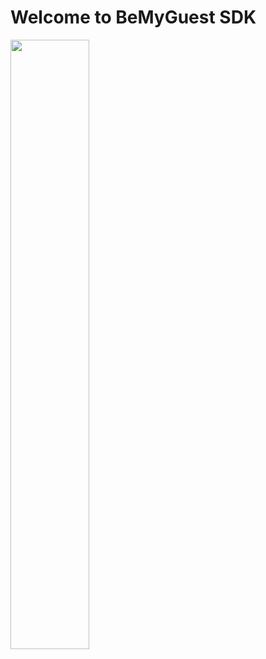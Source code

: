 
  <h1>Welcome to BeMyGuest SDK </h1>  
<img src="https://images.pexels.com/photos/556416/pexels-photo-556416.jpeg" width="50%">
